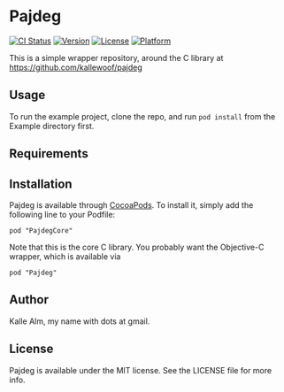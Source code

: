 # Pajdeg

[![CI Status](http://img.shields.io/travis/kallewoof/PajdegCore.svg?style=flat)](https://travis-ci.org/kallewoof/PajdegCore)
[![Version](https://img.shields.io/cocoapods/v/PajdegCore.svg?style=flat)](http://cocoadocs.org/docsets/PajdegCore)
[![License](https://img.shields.io/cocoapods/l/PajdegCore.svg?style=flat)](http://cocoadocs.org/docsets/PajdegCore)
[![Platform](https://img.shields.io/cocoapods/p/PajdegCore.svg?style=flat)](http://cocoadocs.org/docsets/PajdegCore)

This is a simple wrapper repository, around the C library at https://github.com/kallewoof/pajdeg

## Usage

To run the example project, clone the repo, and run `pod install` from the Example directory first.

## Requirements

## Installation

Pajdeg is available through [CocoaPods](http://cocoapods.org). To install
it, simply add the following line to your Podfile:

    pod "PajdegCore"

Note that this is the core C library. You probably want the Objective-C wrapper, which is available via

    pod "Pajdeg"

## Author

Kalle Alm, my name with dots at gmail.

## License

Pajdeg is available under the MIT license. See the LICENSE file for more info.

